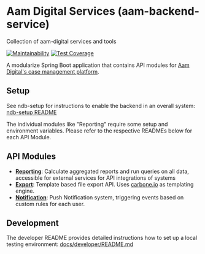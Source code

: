 # Aam Digital Services (aam-backend-service)

Collection of aam-digital services and tools

[![Maintainability](https://api.codeclimate.com/v1/badges/57213b5887a579196d6d/maintainability)](https://codeclimate.com/github/Aam-Digital/aam-services/maintainability) [![Test Coverage](https://api.codeclimate.com/v1/badges/57213b5887a579196d6d/test_coverage)](https://codeclimate.com/github/Aam-Digital/aam-services/test_coverage)

A modularize Spring Boot application that contains API modules for [Aam Digital's case management platform](https://github.com/Aam-Digital/ndb-core).

## Setup

See ndb-setup for instructions to enable the backend in an overall system: [ndb-setup README](https://github.com/Aam-Digital/ndb-setup?tab=readme-ov-file#api-integrations-and-sql-reports)

The individual modules like "Reporting" require some setup and environment variables. Please refer to the respective READMEs below for each API Module.

## API Modules

- **[Reporting](./docs/modules/reporting.md)**: Calculate aggregated reports and run queries on all data, accessible for external services for API integrations of systems
- **[Export](./docs/modules/export.md)**: Template based file export API. Uses [carbone.io](https://carbone.io) as templating engine.
- **[Notification](./docs/modules/notification.md)**: Push Notification system, triggering events based on custom rules for each user.

## Development
The developer README provides detailed instructions how to set up a local testing environment: [docs/developer/README.md](docs/developer/README.md)